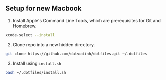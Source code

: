 ## Setup for new Macbook

1. Install Apple's Command Line Tools, which are prerequisites for Git and Homebrew.

```bash
xcode-select --install
```

2. Clone repo into a new hidden directory.

```bash
git clone https://github.com/datvodinh/dotfiles.git ~/.dotfiles
```

3. Install using `install.sh`

```bash
bash ~/.dotfiles/install.sh
```
